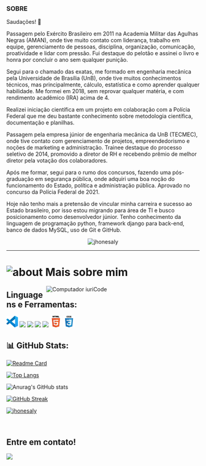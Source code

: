 ### SOBRE 

Saudações! 👋

Passagem pelo Exército Brasileiro em 2011 na Academia Militar das Agulhas Negras (AMAN), onde tive muito contato com liderança, trabalho em equipe, gerenciamento de pessoas, disciplina, organização, comunicação, proatividade e lidar com pressão. Fui destaque do pelotão e assinei o livro e honra por concluir o ano sem qualquer punição.

Segui para o chamado das exatas, me formado em engenharia mecânica pela Universidade de Brasília (UnB), onde tive muitos conhecimentos técnicos, mas principalmente, cálculo, estatística e como aprender qualquer habilidade. Me formei em 2018, sem reprovar qualquer matéria, e com rendimento acadêmico (IRA) acima de 4.

Realizei iniciação científica em um projeto em colaboração com a Polícia Federal que me deu bastante conhecimento sobre metodologia científica, documentação e planilhas.

Passagem pela empresa júnior de engenharia mecânica da UnB (TECMEC), onde tive contato com gerenciamento de projetos, empreendedorismo e noções de marketing e administração. Trainee destaque do processo seletivo de 2014, promovido a diretor de RH e recebendo prêmio de melhor diretor pela votação dos colaboradores.

Após me formar, segui para o rumo dos concursos, fazendo uma pós-graduação em segurança pública, onde adquiri uma boa noção do funcionamento do Estado, política e administração pública. Aprovado no concurso da Polícia Federal de 2021.

Hoje não tenho mais a pretensão de vincular minha carreira e sucesso ao Estado brasileiro, por isso estou migrando para área de TI e busco posicionamento como desenvolvedor júnior. Tenho conhecimento da linguagem de programação python, framework django para back-end, banco de dados MySQL, uso de Git e GitHub.

<p align="center"> <img src="https://komarev.com/ghpvc/?username=jhonesaly" alt="jhonesaly" /> </p>

-------
# <img width="45" alt="about" src="https://raw.github.com/elizarov/elizarov/master/about.png"> Mais sobre mim

<img src="https://raw.githubusercontent.com/MicaelliMedeiros/micaellimedeiros/master/image/computer-illustration.png" min-width="400px" max-width="400px" width="400px" align="right" alt="Computador iuriCode">


## **Linguagens e Ferramentas:**  

<code><img height="30" src="https://raw.githubusercontent.com/github/explore/80688e429a7d4ef2fca1e82350fe8e3517d3494d/topics/visual-studio-code/visual-studio-code.png"></code>
<code><img height="30" src="https://img.shields.io/badge/GitHub-100000?style=for-the-badge&logo=github&logoColor=white"></code>
<code><img height="30" src="https://img.shields.io/badge/Git-E34F26?style=for-the-badge&logo=git&logoColor=white"></code>
<code><img height="30" src="https://img.shields.io/badge/Python-3776AB?style=for-the-badge&logo=python&logoColor=white"></code>
<code><img height="30" src="https://img.shields.io/badge/Django-092E20?style=for-the-badge&logo=django&logoColor=white"></code>
<code><img height="30" src="https://raw.githubusercontent.com/github/explore/80688e429a7d4ef2fca1e82350fe8e3517d3494d/topics/html/html.png"></code>
<code><img height="30" src="https://raw.githubusercontent.com/github/explore/80688e429a7d4ef2fca1e82350fe8e3517d3494d/topics/css/css.png"></code>

## **📊 GitHub Stats:**

[![Readme Card](https://github-readme-stats.vercel.app/api/pin/?username=anuraghazra&repo=github-readme-stats)](https://github.com/anuraghazra/github-readme-stats)

[![Top Langs](https://github-readme-stats.vercel.app/api/top-langs/?username=jhonesal&layout=compact)](https://github.com/anuraghazra/github-readme-stats)

![Anurag's GitHub stats](https://github-readme-stats.vercel.app/api?username=jhonesaly&show_icons=true&theme=radical)

[![GitHub Streak](https://github-readme-streak-stats.herokuapp.com?user=jhonesaly)](https://git.io/streak-stats)

[![jhonesaly](https://github-readme-stats.vercel.app/api/top-langs/?username=jhonesaly&hide=html&layout=compact&theme=default)](https://github.com/anuraghazra/github-readme-stats)




[website]: https://codedev.ga/
[twitter]: https://twitter.com/SEUTWITTER
[youtube]: https://www.youtube.com/user/SEUYOUTUBE/
[instagram]: https://www.instagram.com/SEUINSTAGRAM/
[linkedin]: https://www.linkedin.com/in/alyson-jhones-539767121/
<br>

## Entre em contato!

<code><a href="https://www.linkedin.com/in/alyson-jhones-539767121/" target="_blank"><img height="30" src="https://img.shields.io/badge/LinkedIn-0077B5?style=for-the-badge&logo=linkedin&logoColor=white"></code>
